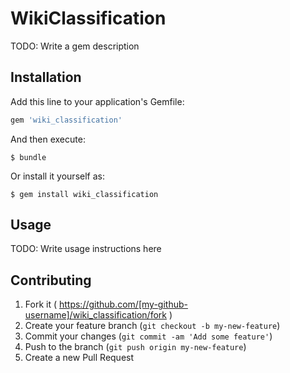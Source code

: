 # WikiClassification

TODO: Write a gem description

## Installation

Add this line to your application's Gemfile:

```ruby
gem 'wiki_classification'
```

And then execute:

    $ bundle

Or install it yourself as:

    $ gem install wiki_classification

## Usage

TODO: Write usage instructions here

## Contributing

1. Fork it ( https://github.com/[my-github-username]/wiki_classification/fork )
2. Create your feature branch (`git checkout -b my-new-feature`)
3. Commit your changes (`git commit -am 'Add some feature'`)
4. Push to the branch (`git push origin my-new-feature`)
5. Create a new Pull Request
